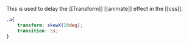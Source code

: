 This is used to delay the [[Transform]] [[animate]] effect in the [[css]].

```css
.a{
	transform: skewX(20deg);
	transition: 5s;
}
```